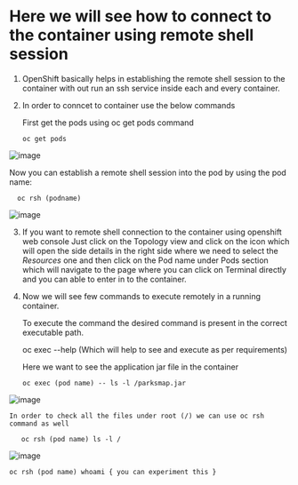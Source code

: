 # Here we will see how to connect to the container using remote shell session

1. OpenShift basically helps in establishing the remote shell session to the container with out run an ssh service inside each and every container.
2. In order to conncet to container use the below commands

   First get the pods using oc get pods command

       oc get pods
![image](https://github.com/user-attachments/assets/654927a1-8847-4441-9f89-a7a8fa838f94)

   Now you can establish a remote shell session into the pod by using the pod name:

      oc rsh (podname)
![image](https://github.com/user-attachments/assets/5b5e1a99-25d7-42c3-8ce7-78b215ec1ec5)

3. If you want to remote shell connection to the container using openshift web console
      Just click on the Topology view and click on the icon which will open the side details in the right side where we need to select the *Resources* one         and then click on the Pod name under Pods section which will navigate to the page where you can click on Terminal directly and you can able to enter         in to the container.
4. Now we will see few commands to execute remotely in a running container.

    To execute the command the desired command is present in the correct executable path.

    oc exec --help (Which will help to see and execute as per requirements)

    Here we want to see the application jar file in the container

       oc exec (pod name) -- ls -l /parksmap.jar
![image](https://github.com/user-attachments/assets/e0baaa35-0d5a-44ed-9a31-cf0cceb5b775)

    In order to check all the files under root (/) we can use oc rsh command as well
    
       oc rsh (pod name) ls -l /
       
![image](https://github.com/user-attachments/assets/2a1d8882-6b9e-48da-bcdd-866a1bf40101)

    oc rsh (pod name) whoami { you can experiment this }




    

      
